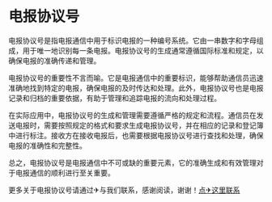 # 电报协议号

电报协议号是指电报通信中用于标识电报的一种编号系统。它由一串数字和字母组成，用于唯一地识别每一条电报。电报协议号的生成通常遵循国际标准和规定，以确保电报的准确传递和管理。

电报协议号的重要性不言而喻。它是电报通信中的重要标识，能够帮助通信员迅速准确地找到特定的电报，确保电报的及时传达和处理。此外，电报协议号也是电报记录和归档的重要依据，有助于管理和追踪电报的流向和处理过程。

在实际应用中，电报协议号的生成和管理需要遵循严格的规定和流程。通信员在发送电报时，需要按照规定的格式和要求生成电报协议号，并在相应的记录和登记簿中进行标注。接收方在接收电报后，也需要根据电报协议号进行查找和处理，确保电报的准确性和完整性。

总之，电报协议号是电报通信中不可或缺的重要元素，它的准确生成和有效管理对于电报通信的顺利进行至关重要。

更多关于电报协议号请通过✈与我们联系，感谢阅读，谢谢！[点✈这里联系](https://t.me/pt99bot)